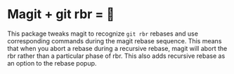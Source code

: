 # Magit + git rbr = 💖

This package tweaks magit to recognize `git rbr` rebases and use corresponding commands during the magit rebase sequence. This means that when you abort a rebase during a recursive rebase, magit will abort the rbr rather than a particular phase of rbr. This also adds recursive rebase as an option to the rebase popup.

